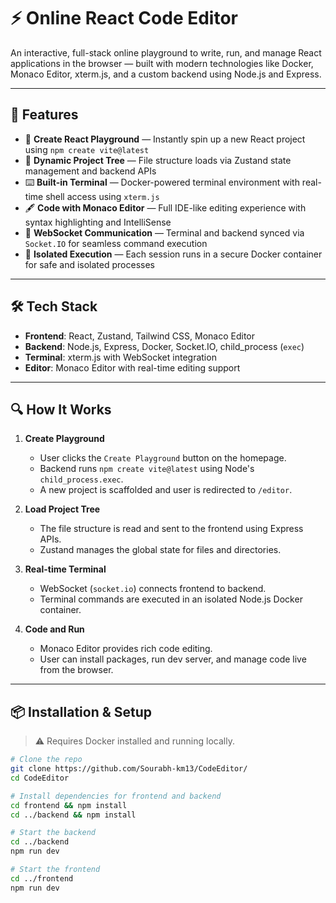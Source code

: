 # ⚡ Online React Code Editor

An interactive, full-stack online playground to write, run, and manage React applications in the browser — built with modern technologies like Docker, Monaco Editor, xterm.js, and a custom backend using Node.js and Express.

---

## 🚀 Features

- 🧠 **Create React Playground** — Instantly spin up a new React project using `npm create vite@latest`
- 📁 **Dynamic Project Tree** — File structure loads via Zustand state management and backend APIs
- ⌨️ **Built-in Terminal** — Docker-powered terminal environment with real-time shell access using `xterm.js`
- 🖋️ **Code with Monaco Editor** — Full IDE-like editing experience with syntax highlighting and IntelliSense
- 🔌 **WebSocket Communication** — Terminal and backend synced via `Socket.IO` for seamless command execution
- 🐳 **Isolated Execution** — Each session runs in a secure Docker container for safe and isolated processes

---

## 🛠️ Tech Stack

- **Frontend**: React, Zustand, Tailwind CSS, Monaco Editor
- **Backend**: Node.js, Express, Docker, Socket.IO, child_process (`exec`)
- **Terminal**: xterm.js with WebSocket integration
- **Editor**: Monaco Editor with real-time editing support

---

## 🔍 How It Works

1. **Create Playground**
   - User clicks the `Create Playground` button on the homepage.
   - Backend runs `npm create vite@latest` using Node's `child_process.exec`.
   - A new project is scaffolded and user is redirected to `/editor`.

2. **Load Project Tree**
   - The file structure is read and sent to the frontend using Express APIs.
   - Zustand manages the global state for files and directories.

3. **Real-time Terminal**
   - WebSocket (`socket.io`) connects frontend to backend.
   - Terminal commands are executed in an isolated Node.js Docker container.

4. **Code and Run**
   - Monaco Editor provides rich code editing.
   - User can install packages, run dev server, and manage code live from the browser.

---

## 📦 Installation & Setup

> ⚠️ Requires Docker installed and running locally.

```bash
# Clone the repo
git clone https://github.com/Sourabh-km13/CodeEditor/
cd CodeEditor

# Install dependencies for frontend and backend
cd frontend && npm install
cd ../backend && npm install

# Start the backend
cd ../backend
npm run dev

# Start the frontend
cd ../frontend
npm run dev
